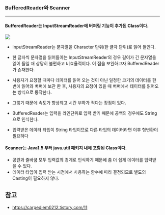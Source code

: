 ### BufferedReader와 Scanner
---
#### BufferedReader는 InputStreamReader에 버퍼링 기능이 추가된 Class이다.
![](https://images.velog.io/images/nohriter/post/8141d76c-a71a-4ad5-88e9-92001642e666/image.png)

- InputStreamReader는 문자열을 Character 단위(한 글자 단위)로 읽어 들인다.
- 한 글자씩 문자열을 읽어들이는 InputStreamReader의 경우 길이가 긴 문자열을 읽어 들일 때 상당히 불편하고 비효율적이다. 이 점을 보완하고자 BufferedReader가 존재한다.

- 사용자가 요청할 때마다 데이터를 읽어 오는 것이 아닌 일정한 크기의 데이터를 한번에 읽어와 버퍼에 보관 한 후, 사용자의 요청이 있을 때 버퍼에서 데이터를 읽어오는 방식으로 동작한다.
- 그렇기 때문에 속도가 향상되고 시간 부하가 적다는 장점이 있다.
- BufferedReader는 입력을 라인단위로 입력 받기 때문에 공백의 경우에도 String으로 인식한다.
- 입력받은 데이터 타입이 String 타입이므로 다른 타입의 데이터라면 이후 형변환이 필요하다


#### Scanner는 Java1.5 부터 java.util 패키지 내에 포함된 Class이다.
- 공란과 줄바꿈 모두 입력값의 경계로 인식하기 때문에 좀 더 쉽게 데이터를 입력받을 수 있다.
- 데이터 타입이 입력 받는 시점에서 사용하는 함수에 따라 결정되므로 별도의 Casting이 필요하지 않다.






## 참고
- https://carpediem0212.tistory.com/11
